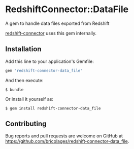 # RedshiftConnector::DataFile

A gem to handle data files exported from Redshift

[redshift-connector](https://github.com/bricolages/redshift-connector) uses this gem internally.

## Installation

Add this line to your application's Gemfile:

```ruby
gem 'redshift-connector-data_file'
```

And then execute:

    $ bundle

Or install it yourself as:

    $ gem install redshift-connector-data_file

## Contributing

Bug reports and pull requests are welcome on GitHub at https://github.com/bricolages/redshift-connector-data_file.
